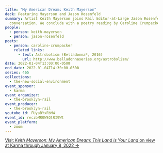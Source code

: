 ```yaml
---
title: "My American Dream: Keith Mayerson"
deck: Featuring Mayerson and Jason Rosenfeld
summary: Artist Keith Mayerson joins Rail Editor-at-Large Jason Rosenfeld for a
  conversation. We conclude with a poetry reading by Caroline Crumpacker.
people:
  - person: keith-mayerson
  - person: jason-rosenfeld
poets:
  - person: caroline-crumpacker
    related_links:
      - text: Astrobolism (Belladonna*, 2016)
        url: http://www.belladonnaseries.org/astrobolism/
date: 2022-01-04T13:00:00-0500
end_date: 2022-01-04T14:30:00-0500
series: 465
collections:
  - the-new-social-environment
event_sponsor:
  - karma
event_organizer:
  - the-brooklyn-rail
event_producer:
  - the-brooklyn-rail
youtube_id: FUyaBYxRbM4
event_id: recibMR0WSQtRI9Wt
event_platform:
  - zoom
---
```

[Visit *Keith Mayerson: My American Dream: This Land is Your Land* on view at Karma through January 8, 2022 →](https://karmakarma.org/exhibitions/keith-mayerson-my-american-dream-this-land-is-your-land/)